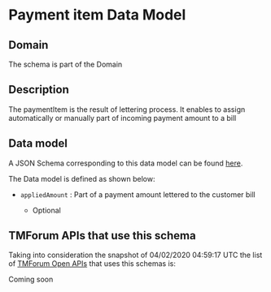 # Payment item Data Model

## Domain

The  schema is part of the  Domain

## Description

The paymentItem is the result of lettering process. It enables to assign automatically or manually part of incoming payment amount to a bill

## Data model

A JSON Schema corresponding to this data model can be found
[here](https://github.com/tmforum-rand/schemas/blob/candidates/Customer/PaymentItem.schema.json).

The Data model is defined as shown below:

- `appliedAmount` : Part of a payment amount lettered to the customer bill

  - Optional






## TMForum APIs that use this schema

Taking into consideration the snapshot of 04/02/2020 04:59:17 UTC the list of [TMForum Open APIs](https://www.tmforum.org/open-apis/) that uses this schemas is:

Coming soon